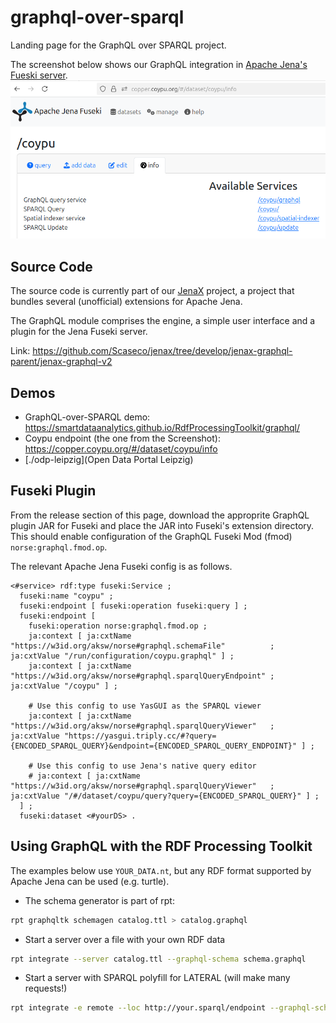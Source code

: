 # graphql-over-sparql
Landing page for the GraphQL over SPARQL project.

The screenshot below shows our GraphQL integration in [Apache Jena's Fueski server](https://jena.apache.org/documentation/fuseki2/).
![GraphQL plugin in Apache Jena Fuseki Server.](images/2025-06-12-fuseki-plugin-screenshot.png "GraphQL plugin in Apache Jena Fuseki Server.")

## Source Code

The source code is currently part of our [JenaX](https://github.com/Scaseco/jenax) project, a project that bundles several (unofficial) extensions for Apache Jena.

The GraphQL module comprises the engine, a simple user interface and a plugin for the Jena Fuseki server.

Link: https://github.com/Scaseco/jenax/tree/develop/jenax-graphql-parent/jenax-graphql-v2

## Demos

* GraphQL-over-SPARQL demo: https://smartdataanalytics.github.io/RdfProcessingToolkit/graphql/
* Coypu endpoint (the one from the Screenshot): https://copper.coypu.org/#/dataset/coypu/info
* [./odp-leipzig](Open Data Portal Leipzig)

## Fuseki Plugin

From the release section of this page, download the approprite GraphQL plugin JAR for Fuseki and place the JAR
into Fuseki's extension directory. This should enable configuration of the GraphQL Fuseki Mod (fmod) `norse:graphql.fmod.op`.

The relevant Apache Jena Fuseki config is as follows.
```turtle
<#service> rdf:type fuseki:Service ;
  fuseki:name "coypu" ;
  fuseki:endpoint [ fuseki:operation fuseki:query ] ;
  fuseki:endpoint [
    fuseki:operation norse:graphql.fmod.op ;
    ja:context [ ja:cxtName "https://w3id.org/aksw/norse#graphql.schemaFile"          ; ja:cxtValue "/run/configuration/coypu.graphql" ] ;
    ja:context [ ja:cxtName "https://w3id.org/aksw/norse#graphql.sparqlQueryEndpoint" ; ja:cxtValue "/coypu" ] ;

    # Use this config to use YasGUI as the SPARQL viewer
    ja:context [ ja:cxtName "https://w3id.org/aksw/norse#graphql.sparqlQueryViewer"   ; ja:cxtValue "https://yasgui.triply.cc/#?query={ENCODED_SPARQL_QUERY}&endpoint={ENCODED_SPARQL_QUERY_ENDPOINT}" ] ;

    # Use this config to use Jena's native query editor
    # ja:context [ ja:cxtName "https://w3id.org/aksw/norse#graphql.sparqlQueryViewer"   ; ja:cxtValue "/#/dataset/coypu/query?query={ENCODED_SPARQL_QUERY}" ] ;
  ] ;
  fuseki:dataset <#yourDS> .
```

## Using GraphQL with the RDF Processing Toolkit
The examples below use `YOUR_DATA.nt`, but any RDF format supported by Apache Jena can be used (e.g. turtle).

* The schema generator is part of rpt:

```bash
rpt graphqltk schemagen catalog.ttl > catalog.graphql
```

* Start a server over a file with your own RDF data

```bash
rpt integrate --server catalog.ttl --graphql-schema schema.graphql
```

* Start a server with SPARQL polyfill for LATERAL (will make many requests!)

```bash
rpt integrate -e remote --loc http://your.sparql/endpoint --graphql-schema schema.graphql --polyfill-lateral
```


